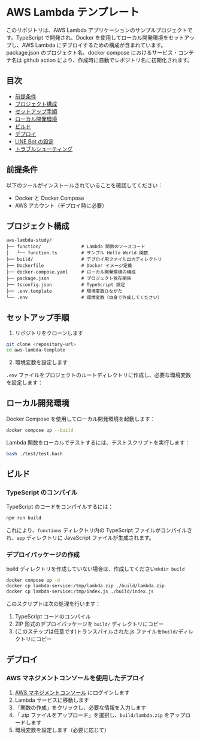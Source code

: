 # AWS Lambda テンプレート

このリポジトリは、AWS Lambda アプリケーションのサンプルプロジェクトです。TypeScript で開発され、Docker を使用してローカル開発環境をセットアップし、AWS Lambda にデプロイするための構成が含まれています。package.json のプロジェクト名、docker compose におけるサービス・コンテナ名は github action により、作成時に自動でレポジトリ名に初期化されます。

## 目次

- [前提条件](#前提条件)
- [プロジェクト構成](#プロジェクト構成)
- [セットアップ手順](#セットアップ手順)
- [ローカル開発環境](#ローカル開発環境)
- [ビルド](#ビルド)
- [デプロイ](#デプロイ)
- [LINE Bot の設定](#line-botの設定)
- [トラブルシューティング](#トラブルシューティング)

## 前提条件

以下のツールがインストールされていることを確認してください：

- Docker と Docker Compose
- AWS アカウント（デプロイ時に必要）

## プロジェクト構成

```
aws-lambda-study/
├── function/               # Lambda 関数のソースコード
│   └── function.ts         # サンプル Hello World 関数
├── build/                  # デプロイ用ファイル出力ディレクトリ
├── Dockerfile              # Docker イメージ定義
├── docker-compose.yaml     # ローカル開発環境の構成
├── package.json            # プロジェクト依存関係
├── tsconfig.json           # TypeScript 設定
├── .env.template           # 環境変数ひながた
└── .env                    # 環境変数（自身で作成してください）
```

## セットアップ手順

1. リポジトリをクローンします

```bash
git clone <repository-url>
cd aws-lambda-template
```

2. 環境変数を設定します

`.env` ファイルをプロジェクトのルートディレクトリに作成し、必要な環境変数を設定します：

## ローカル開発環境

Docker Compose を使用してローカル開発環境を起動します：

```bash
docker compose up --build
```

Lambda 関数をローカルでテストするには、テストスクリプトを実行します：

```bash
bash ./test/test.bash
```

## ビルド

### TypeScript のコンパイル

TypeScript のコードをコンパイルするには：

```bash
npm run build
```

これにより、`functions` ディレクトリ内の TypeScript ファイルがコンパイルされ、`app` ディレクトリに JavaScript ファイルが生成されます。

### デプロイパッケージの作成

build ディレクトリを作成していない場合は、作成してください`mkdir build`

```bash
docker compose up -d
docker cp lambda-service:/tmp/lambda.zip ./build/lambda.zip
docker cp lambda-service:/tmp/index.js ./build/index.js
```

このスクリプトは次の処理を行います：

1. TypeScript コードのコンパイル
2. ZIP 形式のデプロイパッケージを `build/` ディレクトリにコピー
3. (このステップは任意です)トランスパイルされた.js ファイルを`build/`ディレクトリにコピー

## デプロイ

### AWS マネジメントコンソールを使用したデプロイ

1. [AWS マネジメントコンソール](https://console.aws.amazon.com/) にログインします
2. Lambda サービスに移動します
3. 「関数の作成」をクリックし、必要な情報を入力します
4. 「.zip ファイルをアップロード」を選択し、`build/lambda.zip` をアップロードします
5. 環境変数を設定します（必要に応じて）
